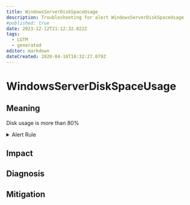 ```yaml
---
title: WindowsServerDiskSpaceUsage
description: Troubleshooting for alert WindowsServerDiskSpaceUsage
#published: true
date: 2023-12-12T21:12:32.022Z
tags: 
  - LGTM
  - generated
editor: markdown
dateCreated: 2020-04-10T18:32:27.079Z
---
```


# WindowsServerDiskSpaceUsage

## Meaning
[//]: # "Short paragraph that explains what the alert means"
Disk usage is more than 80%

<details>
  <summary>Alert Rule</summary>

{{% rule "windows-server/windows-exporter.yml" "WindowsServerDiskSpaceUsage" %}}

<!-- Rule when generated

```yaml
alert: WindowsServerDiskSpaceUsage
expr: 100.0 - 100 * ((windows_logical_disk_free_bytes / 1024 / 1024 ) / (windows_logical_disk_size_bytes / 1024 / 1024)) > 80
for: 2m
labels:
    severity: critical
annotations:
    summary: Windows Server disk Space Usage (instance {{ $labels.instance }})
    description: |-
        Disk usage is more than 80%
          VALUE = {{ $value }}
          LABELS = {{ $labels }}
    runbook: https://github.com/srerun/prometheus-alerts/blob/main/content/runbooks/windows-exporter/WindowsServerDiskSpaceUsage.md

```

-->

</details>


## Impact
[//]: # "What could / will happen if the alert is not addressed"



## Diagnosis
[//]: # "Steps to take to identify the cause of the problem"



## Mitigation
[//]: # "The steps necessary to resolve the alert"
